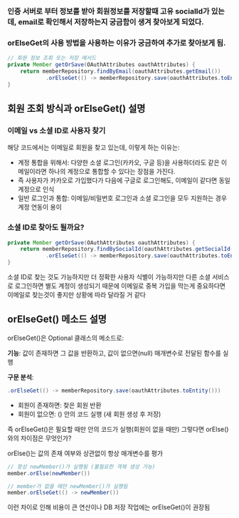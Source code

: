### 인증 서버로 부터 정보를 받아 회원정보를 저장할때 고유 socialId가 있는데, email로 확인해서 저장하는지 궁금함이 생겨 찾아보게 되었다.
### orElseGet의 사용 방법을 사용하는 이유가 궁금하여 추가로 찾아보게 됨.

```java
// 회원 정보 조회 또는 저장 메서드
private Member getOrSave(OAuthAttributes oauthAttributes) {
    return memberRepository.findByEmail(oauthAttributes.getEmail())
            .orElseGet(() -> memberRepository.save(oauthAttributes.toEntity()));
}
```

## 회원 조회 방식과 orElseGet() 설명

### 이메일 vs 소셜 ID로 사용자 찾기

해당 코드에서는 이메일로 회원을 찾고 있는데, 이렇게 하는 이유는:

- 계정 통합을 위해서: 다양한 소셜 로그인(카카오, 구글 등)을 사용하더라도 같은 이메일이라면 하나의 계정으로 통합할 수 있다는 장점을 가진다.
- 즉 사용자가 카카오로 가입했다가 다음에 구글로 로그인해도, 이메일이 같다면 동일 계정으로 인식
- 일반 로그인과 통합: 이메일/비밀번호 로그인과 소셜 로그인을 모두 지원하는 경우 계정 연동이 용이

### 소셜 ID로 찾아도 될까요?

```java
private Member getOrSave(OAuthAttributes oauthAttributes) {
    return memberRepository.findBySocialId(oauthAttributes.getSocialId())
            .orElseGet(() -> memberRepository.save(oauthAttributes.toEntity()));
}
```

소셜 ID로 찾는 것도 가능하지만 더 정확한 사용자 식별이 가능하지만 다른 소셜 서비스로 로그인하면 별도 계정이 생성되기 때문에 이메일로 중복 가입을 막는게 중요하다면
이메일로 찾는것이 좋지만 상황에 따라 달라질 거 같다

## orElseGet() 메소드 설명

orElseGet()은 Optional 클래스의 메소드로:

**기능**: 값이 존재하면 그 값을 반환하고, 값이 없으면(null) 매개변수로 전달된 함수를 실행

**구문 분석**:

```java
.orElseGet(() -> memberRepository.save(oauthAttributes.toEntity()))
```

- 회원이 존재하면: 찾은 회원 반환
- 회원이 없으면: () 안의 코드 실행 (새 회원 생성 후 저장)

즉 orElseGet()은 필요할 때만 안의 코드가 실행(회원이 없을 때만) 그렇다면 orElse()와의 차이점은 무엇인가?

orElse()는 값의 존재 여부와 상관없이 항상 매개변수를 평가

```java
// 항상 newMember()가 실행됨 (불필요한 객체 생성 가능)
member.orElse(newMember())

// member가 없을 때만 newMember()가 실행됨
member.orElseGet(() -> newMember())
```

이런 차이로 인해 비용이 큰 연산이나 DB 저장 작업에는 orElseGet()이 권장됨

